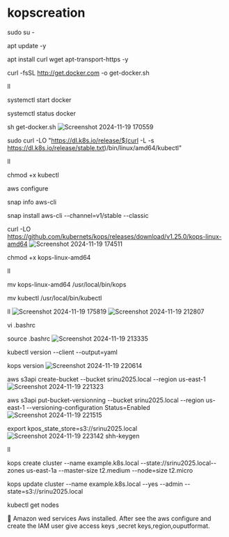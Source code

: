 # kopscreation
sudo su -

apt update -y

apt install curl wget apt-transport-https -y

curl -fsSL http://get.docker.com -o get-docker.sh

ll

systemctl start docker 

systemctl status docker

sh get-docker.sh
![Screenshot 2024-11-19 170559](https://github.com/user-attachments/assets/464aba65-843f-4b4b-905c-3be0256bbf96)

sudo curl -LO "https://dl.k8s.io/release/$(curl -L -s https://dl.k8s.io/release/stable.txt)/bin/linux/amd64/kubectl"

ll

chmod +x kubectl

aws configure

snap info aws-cli

snap install aws-cli --channel=v1/stable --classic

curl -LO https://github.com/kubernets/kops/releases/download/v1.25.0/kops-linux-amd64
![Screenshot 2024-11-19 174511](https://github.com/user-attachments/assets/d3b65c67-630b-4815-b77f-8e6a65ef00b3)

chmod +x kops-linux-amd64

ll

mv kops-linux-amd64 /usr/local/bin/kops

mv kubectl /usr/local/bin/kubectl

ll
![Screenshot 2024-11-19 175819](https://github.com/user-attachments/assets/00741c2c-cd50-4ced-9c17-be4353eafac9)
![Screenshot 2024-11-19 212807](https://github.com/user-attachments/assets/c957aafa-a9f7-49ef-bd58-3bd11741f453)

vi  .bashrc

source .bashrc
![Screenshot 2024-11-19 213335](https://github.com/user-attachments/assets/a38a491e-e3e1-4707-8b1d-66de5fb81095)



kubectl version --client --output=yaml

kops version
![Screenshot 2024-11-19 220614](https://github.com/user-attachments/assets/99580087-9d3a-465c-b885-eb0188367975)

aws s3api create-bucket --bucket srinu2025.local --region us-east-1
![Screenshot 2024-11-19 221323](https://github.com/user-attachments/assets/76f5021d-fbc7-4acc-8114-1c23f43a63ea)

aws s3api put-bucket-versionning --bucket srinu2025.local --region us-east-1 --versioning-configuration Status=Enabled
![Screenshot 2024-11-19 221515](https://github.com/user-attachments/assets/52fc781f-09d7-4cb3-ab45-275e13448b6e)


export kpos_state_store=s3://srinu2025.local
![Screenshot 2024-11-19 223142](https://github.com/user-attachments/assets/907b3740-67d1-41b8-b3f9-0c8d320f33b7)
shh-keygen

ll

kops create cluster --name example.k8s.local --state://srinu2025.local--zones us-east-1a --master-size t2.medium --node=size t2.micro

kops update cluster --name example.k8s.local --yes --admin --state=s3://srinu2025.local

kubectl get nodes

	Amazon wed services Aws installed. After see the aws configure and create the IAM user give access keys ,secret keys,region,ouputformat.
